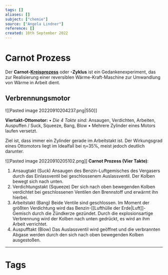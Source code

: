 ```yaml
---
tags: []
aliases: []
subject: ["chemie"]
source: ["Angela Lindner"]
reference: []
created: 10th September 2022
---
```


# Carnot Prozess
Der **Carnot-[Kreisprozess](https://de.wikipedia.org/wiki/Kreisprozess "Kreisprozess")** oder **-Zyklus** ist ein Gedankenexperiment, das zur Realisierung einer reversiblen Wärme-Kraft-Maschine zur Umwandlung von Wärme in Arbeit dient.
## Verbrennungsmotor
![[Pasted image 20220910204237.png|550]]

**Viertakt-Ottomotor:**
•	*Die 4 Takte sind:* Ansaugen, Verdichten, Arbeiten, Auspuffen / Suck, Squeeze, Bang, Blow
•	Mehrere Zylinder eines Motors laufen versetzt. 

Ziel ist, dass immer ein Zylinder gerade im Arbeitstakt ist.
Der Wirkungsgrad eines Ottomotors liegt im Idealfall bei η=35%, meist jedoch deutlich darunter.

![[Pasted image 20220910205102.png]]
**Carnot Prozess (Vier Takte)**:
1.	Ansaugtakt (Suck)
Ansaugen des Benzin-Luftgemisches des Vergasers durch das Einlassventil bei geschlossenem Auslassventil. Der Kolben bewegt sich nach unten. 
2.	Verdichtungstakt (Squeeze)
Der sich nach oben bewegenden Kolben verdichtet bei geschlossenen Ventilen den Brennstoff und erwärmt ihn hierbei.
3.	Arbeitstakt (Bang)
Beide Ventile sind geschlossen. Im Moment der größten Verdichtung wird das Benzin-[[Lufthülle der Erde|Luft]]-Gemisch durch die Zündkerze gezündet. Durch die explosionsartige Verbrennung wird der Kolben nach unten gedrückt, es wird an ihm Arbeit verrichtet.
4.	Auspufftakt (Blow)
Das Auslassventil wird geöffnet und die verbrannten Abgase werden durch den sich nach oben bewegenden Kolben ausgestoßen.

---
# Tags